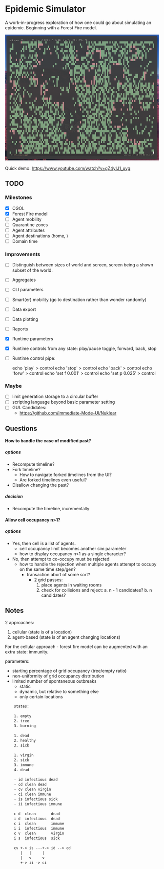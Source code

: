 Epidemic Simulator
==================

A work-in-progress exploration of how one could go about simulating an epidemic.
Beginning with a Forest Fire model.

![Screenshot](screenshot.png)

Quick demo: https://www.youtube.com/watch?v=gZ4yIJ1_uvg

TODO
----

### Milestones
- [x] CGOL
- [x] Forest Fire model
- [ ] Agent mobility
- [ ] Quarantine zones
- [ ] Agent attributes
- [ ] Agent destinations (home, )
- [ ] Domain time

### Improvements
- [ ] Distinguish between sizes of world and screen, screen being a shown
      subset of the world.
- [ ] Aggregates
- [ ] CLI parameters
- [ ] Smart(er) mobility (go to destination rather than wonder randomly)
- [ ] Data export
- [ ] Data plotting
- [ ] Reports
- [x] Runtime parameters
- [x] Runtime controls from any state: play/pause toggle, forward, back, stop
- [ ] Runtime control pipe:

    echo 'play' > control
    echo 'stop' > control
    echo 'back' > control
    echo 'forw' > control
    echo 'set f 0.001' > control
    echo 'set p 0.025' > control

### Maybe
- [ ] limit generation storage to a circular buffer
- [ ] scripting language beyond basic parameter setting
- [ ] GUI. Candidates:
  - https://github.com/Immediate-Mode-UI/Nuklear


Questions
---------

#### How to handle the case of modified past?
##### options
- Recompute timeline?
- Fork timeline?
    - How to navigate forked timelines from the UI?
    - Are forked timelines even useful?
- Disallow changing the past?
##### decision
- Recompute the timeline, incrementally

#### Allow cell occupancy n>1?
##### options
- Yes, then cell is a list of agents.
    - cell occupancy limit becomes another sim parameter
    - how to display occupancy n>1 as a single character?
- No, then attempt to co-occupy must be rejected
    - how to handle the rejection when multiple agents attempt to occupy on the
      same time step/gen?
        - transaction abort of some sort?
            - 2 grid passes:
                1. place agents in waiting rooms
                2. check for collisions and reject:
                    a. n - 1 candidates?
                    b. n candidates?

Notes
-----

2 approaches:
1. cellular (state is of a location)
2. agent-based (state is of an agent changing locations)

For the cellular approach - forest fire model can be augmented with an extra
state: immunity.

parameters:
- starting percentage of grid occupancy (tree/empty ratio)
- non-uniformity of grid occupancy distribution
- limited number of spontaneous outbreaks
    - static
    - dynamic, but relative to something else
    - only certain locations

```
    states:

    1. empty
    2. tree
    3. burning

    1. dead
    2. healthy
    3. sick

    1. virgin
    2. sick
    3. immune
    4. dead

    - id infectious dead
    - cd clean dead
    - cv clean virgin
    - ci clean immune
    - is infectious sick
    - ii infectious immune

    c d  clean       dead
    i d  infectious  dead
    c i  clean       immune
    i i  infectious  immune
    c v  clean       virgin
    i s  infectious  sick

    cv +-> is ---+-> id --> cd
       |   |     |
       |   v     v
       +-> ii -> ci
```
